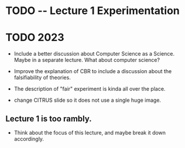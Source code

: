 # TODO -- Lecture 1 Experimentation

# TODO 2023

- Include a better discussion about Computer Science as a Science. Maybe in a separate lecture. What about computer science?

- Improve the explanation of CBR to include a discussion about the falsifiability
of theories.

- The description of "fair" experiment is kinda all over the place.

- change CITRUS slide so it does not use a single huge image.

## Lecture 1 is too rambly.
- Think about the focus of this lecture, and maybe break it down accordingly.
